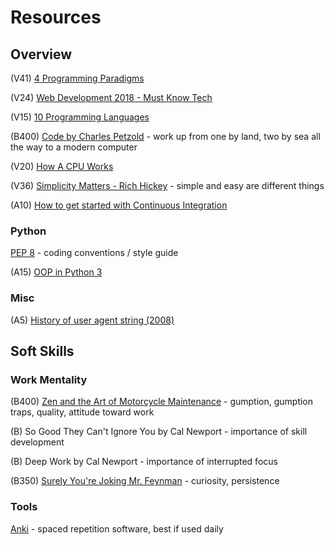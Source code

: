 # Resources

## Overview

(V41) [4 Programming Paradigms](https://www.youtube.com/watch?v=cgVVZMfLjEI)

(V24) [Web Development 2018 - Must Know Tech](https://www.youtube.com/watch?v=gVXcqO9A1vo)

(V15) [10 Programming Languages](https://www.youtube.com/watch?v=7bE2mI4ePeU)

(B400) [Code by Charles Petzold](http://www.charlespetzold.com/code/) - work up from one by land, two by sea all the way to a modern computer

(V20) [How A CPU Works](https://www.youtube.com/watch?v=cNN_tTXABUA)

(V36) [Simplicity Matters - Rich Hickey](https://www.youtube.com/watch?v=rI8tNMsozo0) - simple and easy are different things

(A10) [How to get started with Continuous Integration](https://www.codementor.io/jeanpauldelimat/how-to-get-started-with-continuous-integration-u1r2oz9ao?utm_content=posts&utm_source=sendgrid&utm_medium=email&utm_term=post-u1r2oz9ao&utm_campaign=newsletter20190417)

### Python

[PEP 8](https://www.python.org/dev/peps/pep-0008/) - coding conventions / style guide

(A15) [OOP in Python 3](https://realpython.com/python3-object-oriented-programming/)

### Misc

(A5) [History of user agent string (2008)](https://webaim.org/blog/user-agent-string-history/)

## Soft Skills

### Work Mentality
(B400) [Zen and the Art of Motorcycle Maintenance](https://en.wikipedia.org/wiki/Zen_and_the_Art_of_Motorcycle_Maintenance) - gumption, gumption traps, quality, attitude toward work

(B) So Good They Can't Ignore You by Cal Newport - importance of skill development

(B) Deep Work by Cal Newport - importance of interrupted focus

(B350) [Surely You're Joking Mr. Feynman](https://en.wikipedia.org/wiki/Surely_You%27re_Joking,_Mr._Feynman!) - curiosity, persistence


### Tools
[Anki](https://apps.ankiweb.net/) - spaced repetition software, best if used daily
